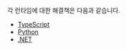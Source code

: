 각 런타임에 대한 해결책은 다음과 같습니다.
- [TypeScript](./typescript/app.ts)
- [Python](./python/README.md)
- [.NET](./dotnet/README.md)
